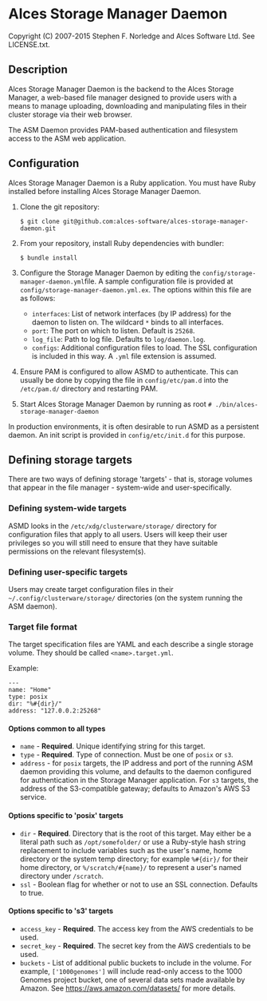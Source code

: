 # Alces Storage Manager Daemon
Copyright (C) 2007-2015 Stephen F. Norledge and Alces Software Ltd. See LICENSE.txt.


## Description
Alces Storage Manager Daemon is the backend to the Alces Storage Manager, a
web-based file manager designed to provide users with a means to manage
uploading, downloading and manipulating files in their cluster storage via
their web browser.

The ASM Daemon provides PAM-based authentication and filesystem access to the
ASM web application.

## Configuration
Alces Storage Manager Daemon is a Ruby application. You must have Ruby
installed before installing Alces Storage Manager Daemon.

1. Clone the git repository:

   ```$ git clone git@github.com:alces-software/alces-storage-manager-daemon.git```

2. From your repository, install Ruby dependencies with bundler:

   ```$ bundle install```

3. Configure the Storage Manager Daemon by editing the
  `config/storage-manager-daemon.yml`file. A sample configuration file is
  provided at `config/storage-manager-daemon.yml.ex`. The options within this
  file are as follows:
    * `interfaces`: List of network interfaces (by IP address) for the daemon to
    listen on. The wildcard `*` binds to all interfaces.
    * `port`: The port on which to listen. Default is `25268`.
    * `log_file`: Path to log file. Defaults to `log/daemon.log`.
    * `configs`: Additional configuration files to load. The SSL configuration is
      included in this way. A `.yml` file extension is assumed.

4. Ensure PAM is configured to allow ASMD to authenticate. This can usually be
   done by copying the file in `config/etc/pam.d` into the `/etc/pam.d/`
   directory and restarting PAM.

5. Start Alces Storage Manager Daemon by running as root
   ```# ./bin/alces-storage-manager-daemon```

In production environments, it is often desirable to run ASMD as a persistent
daemon. An init script is provided in `config/etc/init.d` for this purpose.

## Defining storage targets

 There are two ways of defining storage 'targets' - that is, storage volumes
 that appear in the file manager - system-wide and user-specifically.

### Defining system-wide targets

 ASMD looks in the `/etc/xdg/clusterware/storage/` directory for configuration
 files that apply to all users. Users will keep their user privileges so you
 will still need to ensure that they have suitable permissions on the relevant
 filesystem(s).

### Defining user-specific targets

 Users may create target configuration files in their
 `~/.config/clusterware/storage/` directories (on the system running the ASM
 daemon).

### Target file format

 The target specification files are YAML and each describe a single storage
 volume. They should be called `<name>.target.yml`.

 Example:

 ```
 ---
name: "Home"
type: posix
dir: "%#{dir}/"
address: "127.0.0.2:25268"
```

#### Options common to all types

* `name` - **Required**. Unique identifying string for this target.
* `type` - **Required**. Type of connection. Must be one of `posix` or `s3`.
* `address` - for `posix` targets, the IP address and port of the running ASM
daemon providing this volume, and defaults to the daemon configured for
authentication in the Storage Manager application. For `s3` targets, the
address of the S3-compatible gateway; defaults to Amazon's AWS S3 service.

#### Options specific to 'posix' targets

* `dir` - **Required**. Directory that is the root of this target. May either be a literal
path such as `/opt/somefolder/` or use a Ruby-style hash string replacement
to include variables such as the user's name, home directory or the system temp
directory; for example `%#{dir}/` for their home directory, or
`%/scratch/#{name}/` to represent a user's named directory under `/scratch`.
* `ssl` - Boolean flag for whether or not to use an SSL connection. Defaults to
true.

#### Options specific to 's3' targets

* `access_key` - **Required**. The access key from the AWS credentials to be used.
* `secret_key` - **Required**. The secret key from the AWS credentials to be used.
* `buckets` - List of additional public buckets to include in the volume. For
example, `['1000genomes']` will include read-only access to the 1000 Genomes
project bucket, one of several data sets made available by Amazon. See
https://aws.amazon.com/datasets/ for more details.
